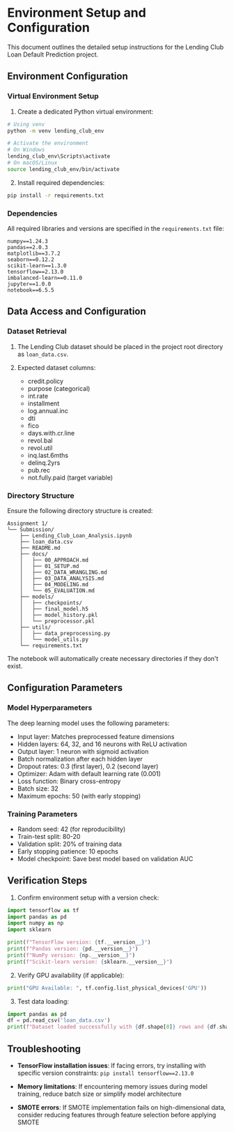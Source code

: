 
# Environment Setup and Configuration

This document outlines the detailed setup instructions for the Lending Club Loan Default Prediction project.

## Environment Configuration

### Virtual Environment Setup

1. Create a dedicated Python virtual environment:

```bash
# Using venv
python -m venv lending_club_env

# Activate the environment
# On Windows
lending_club_env\Scripts\activate
# On macOS/Linux
source lending_club_env/bin/activate
```

2. Install required dependencies:

```bash
pip install -r requirements.txt
```

### Dependencies

All required libraries and versions are specified in the `requirements.txt` file:

```
numpy==1.24.3
pandas==2.0.3
matplotlib==3.7.2
seaborn==0.12.2
scikit-learn==1.3.0
tensorflow==2.13.0
imbalanced-learn==0.11.0
jupyter==1.0.0
notebook==6.5.5
```

## Data Access and Configuration

### Dataset Retrieval

1. The Lending Club dataset should be placed in the project root directory as `loan_data.csv`.

2. Expected dataset columns:
   - credit.policy
   - purpose (categorical)
   - int.rate
   - installment
   - log.annual.inc
   - dti
   - fico
   - days.with.cr.line
   - revol.bal
   - revol.util
   - inq.last.6mths
   - delinq.2yrs
   - pub.rec
   - not.fully.paid (target variable)

### Directory Structure

Ensure the following directory structure is created:

```
Assignment 1/
└── Submission/
    ├── Lending_Club_Loan_Analysis.ipynb
    ├── loan_data.csv
    ├── README.md
    ├── docs/
    │   ├── 00_APPROACH.md
    │   ├── 01_SETUP.md
    │   ├── 02_DATA_WRANGLING.md
    │   ├── 03_DATA_ANALYSIS.md
    │   ├── 04_MODELING.md
    │   └── 05_EVALUATION.md
    ├── models/
    │   ├── checkpoints/
    │   ├── final_model.h5
    │   ├── model_history.pkl
    │   └── preprocessor.pkl
    ├── utils/
    │   ├── data_preprocessing.py
    │   └── model_utils.py
    └── requirements.txt
```

The notebook will automatically create necessary directories if they don't exist.

## Configuration Parameters

### Model Hyperparameters

The deep learning model uses the following parameters:

- Input layer: Matches preprocessed feature dimensions
- Hidden layers: 64, 32, and 16 neurons with ReLU activation
- Output layer: 1 neuron with sigmoid activation
- Batch normalization after each hidden layer
- Dropout rates: 0.3 (first layer), 0.2 (second layer)
- Optimizer: Adam with default learning rate (0.001)
- Loss function: Binary cross-entropy
- Batch size: 32
- Maximum epochs: 50 (with early stopping)

### Training Parameters

- Random seed: 42 (for reproducibility)
- Train-test split: 80-20
- Validation split: 20% of training data
- Early stopping patience: 10 epochs
- Model checkpoint: Save best model based on validation AUC

## Verification Steps

1. Confirm environment setup with a version check:

```python
import tensorflow as tf
import pandas as pd
import numpy as np
import sklearn

print(f"TensorFlow version: {tf.__version__}")
print(f"Pandas version: {pd.__version__}")
print(f"NumPy version: {np.__version__}")
print(f"Scikit-learn version: {sklearn.__version__}")
```

2. Verify GPU availability (if applicable):

```python
print("GPU Available: ", tf.config.list_physical_devices('GPU'))
```

3. Test data loading:

```python
import pandas as pd
df = pd.read_csv('loan_data.csv')
print(f"Dataset loaded successfully with {df.shape[0]} rows and {df.shape[1]} columns")
```

## Troubleshooting

- **TensorFlow installation issues**: If facing errors, try installing with specific version constraints: `pip install tensorflow==2.13.0`

- **Memory limitations**: If encountering memory issues during model training, reduce batch size or simplify model architecture

- **SMOTE errors**: If SMOTE implementation fails on high-dimensional data, consider reducing features through feature selection before applying SMOTE
